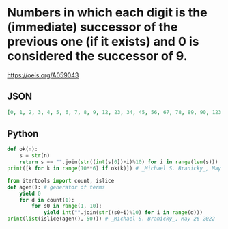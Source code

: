 # Numbers in which each digit is the \(immediate\) successor of the previous one \(if it exists\) and 0 is considered the successor of 9\.
https://oeis.org/A059043
## JSON
```JSON
[0, 1, 2, 3, 4, 5, 6, 7, 8, 9, 12, 23, 34, 45, 56, 67, 78, 89, 90, 123, 234, 345, 456, 567, 678, 789, 890, 901, 1234, 2345, 3456, 4567, 5678, 6789, 7890, 8901, 9012, 12345, 23456, 34567, 45678, 56789, 67890, 78901, 89012, 90123, 123456, 234567, 345678, 456789]
```
## Python
```Python
def ok(n):
    s = str(n)
    return s == "".join(str((int(s[0])+i)%10) for i in range(len(s)))
print([k for k in range(10**6) if ok(k)]) # _Michael S. Branicky_, May 26 2022
```
```Python
from itertools import count, islice
def agen(): # generator of terms
    yield 0
    for d in count(1):
        for s0 in range(1, 10):
            yield int("".join(str((s0+i)%10) for i in range(d)))
print(list(islice(agen(), 50))) # _Michael S. Branicky_, May 26 2022
```
